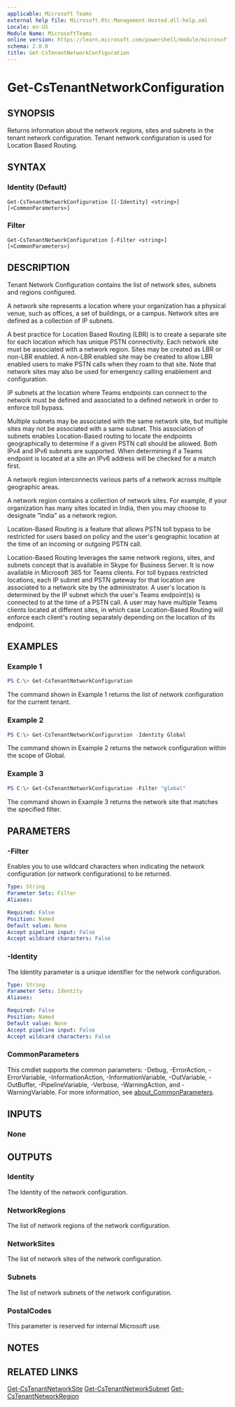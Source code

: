 ```yaml
---
applicable: Microsoft Teams
external help file: Microsoft.Rtc.Management.Hosted.dll-help.xml
Locale: en-US
Module Name: MicrosoftTeams
online version: https://learn.microsoft.com/powershell/module/microsoftteams/get-cstenantnetworkconfiguration
schema: 2.0.0
title: Get-CsTenantNetworkConfiguration
---
```


# Get-CsTenantNetworkConfiguration

## SYNOPSIS
Returns information about the network regions, sites and subnets in the tenant network configuration. Tenant network configuration is used for Location Based Routing.

## SYNTAX

### Identity (Default)
```
Get-CsTenantNetworkConfiguration [[-Identity] <string>] [<CommonParameters>]
```

### Filter
```
Get-CsTenantNetworkConfiguration [-Filter <string>] [<CommonParameters>]
```

## DESCRIPTION
Tenant Network Configuration contains the list of network sites, subnets and regions configured.

A network site represents a location where your organization has a physical venue, such as offices, a set of buildings, or a campus. Network sites are defined as a collection of IP subnets.

A best practice for Location Based Routing (LBR) is to create a separate site for each location which has unique PSTN connectivity.  Each network site must be associated with a network region. Sites may be created as LBR or non-LBR enabled. A non-LBR enabled site may be created to allow LBR enabled users to make PSTN calls when they roam to that site. Note that network sites may also be used for emergency calling enablement and configuration.

IP subnets at the location where Teams endpoints can connect to the network must be defined and associated to a defined network in order to enforce toll bypass.

Multiple subnets may be associated with the same network site, but multiple sites may not be associated with a same subnet. This association of subnets enables Location-Based routing to locate the endpoints geographically to determine if a given PSTN call should be allowed. Both IPv4 and IPv6 subnets are supported. When determining if a Teams endpoint is located at a site an IPv6 address will be checked for a match first.

A network region interconnects various parts of a network across multiple geographic areas.

A network region contains a collection of network sites. For example, if your organization has many sites located in India, then you may choose to designate "India" as a network region.

Location-Based Routing is a feature that allows PSTN toll bypass to be restricted for users based on policy and the user's geographic location at the time of an incoming or outgoing PSTN call.

Location-Based Routing leverages the same network regions, sites, and subnets concept that is available in Skype for Business Server. It is now available in Microsoft 365 for Teams clients. For toll bypass restricted locations, each IP subnet and PSTN gateway for that location are associated to a network site by the administrator. A user's location is determined by the IP subnet which the user's Teams endpoint(s) is connected to at the time of a PSTN call. A user may have multiple Teams clients located at different sites, in which case Location-Based Routing will enforce each client's routing separately depending on the location of its endpoint.

## EXAMPLES

### Example 1
```powershell
PS C:\> Get-CsTenantNetworkConfiguration
```
The command shown in Example 1 returns the list of network configuration for the current tenant.

### Example 2
```powershell
PS C:\> Get-CsTenantNetworkConfiguration -Identity Global
```
The command shown in Example 2 returns the network configuration within the scope of Global.

### Example 3
```powershell
PS C:\> Get-CsTenantNetworkConfiguration -Filter "global"
```
The command shown in Example 3 returns the network site that matches the specified filter.

## PARAMETERS

### -Filter
Enables you to use wildcard characters when indicating the network configuration (or network configurations) to be returned.

```yaml
Type: String
Parameter Sets: Filter
Aliases:

Required: False
Position: Named
Default value: None
Accept pipeline input: False
Accept wildcard characters: False
```

### -Identity
The Identity parameter is a unique identifier for the network configuration.

```yaml
Type: String
Parameter Sets: Identity
Aliases:

Required: False
Position: Named
Default value: None
Accept pipeline input: False
Accept wildcard characters: False
```
### CommonParameters
This cmdlet supports the common parameters: -Debug, -ErrorAction, -ErrorVariable, -InformationAction, -InformationVariable, -OutVariable, -OutBuffer, -PipelineVariable, -Verbose, -WarningAction, and -WarningVariable. For more information, see [about_CommonParameters](https://go.microsoft.com/fwlink/?LinkID=113216).

## INPUTS

### None

## OUTPUTS

### Identity
The Identity of the network configuration.

### NetworkRegions
The list of network regions of the network configuration.

### NetworkSites
The list of network sites of the network configuration.

### Subnets
The list of network subnets of the network configuration.

### PostalCodes
This parameter is reserved for internal Microsoft use.

## NOTES

## RELATED LINKS
[Get-CsTenantNetworkSite](https://learn.microsoft.com/powershell/module/microsoftteams/get-cstenantnetworksite)
[Get-CsTenantNetworkSubnet](https://learn.microsoft.com/powershell/module/microsoftteams/get-cstenantnetworksite)
[Get-CsTenantNetworkRegion](https://learn.microsoft.com/powershell/module/microsoftteams/get-cstenantnetworksite)

